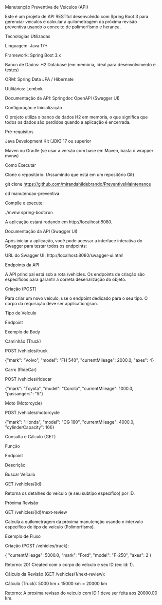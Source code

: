 Manutenção Preventiva de Veículos (API)

Este é um projeto de API RESTful desenvolvido com Spring Boot 3 para gerenciar veículos e calcular a quilometragem da próxima revisão preventiva usando o conceito de polimorfismo e herança.

Tecnologias Utilizadas

Linguagem: Java 17+

Framework: Spring Boot 3.x

Banco de Dados: H2 Database (em memória, ideal para desenvolvimento e testes)

ORM: Spring Data JPA / Hibernate

Utilitários: Lombok

Documentação da API: Springdoc OpenAPI (Swagger UI)

Configuração e Inicialização

O projeto utiliza o banco de dados H2 em memória, o que significa que todos os dados são perdidos quando a aplicação é encerrada.

Pré-requisitos

Java Development Kit (JDK) 17 ou superior

Maven ou Gradle (se usar a versão com base em Maven, basta o wrapper mvnw)

Como Executar

Clone o repositório: (Assumindo que está em um repositório Git)

git clone <https://github.com/mirandahildebrando/PreventiveMaintenance>

cd manutencao-preventiva


Compile e execute:

./mvnw spring-boot:run


A aplicação estará rodando em http://localhost:8080.

Documentação da API (Swagger UI)

Após iniciar a aplicação, você pode acessar a interface interativa do Swagger para testar todos os endpoints:

URL do Swagger UI: http://localhost:8080/swagger-ui.html

Endpoints da API

A API principal está sob a rota /vehicles. Os endpoints de criação são específicos para garantir a correta deserialização do objeto.

Criação (POST)

Para criar um novo veículo, use o endpoint dedicado para o seu tipo. O corpo da requisição deve ser application/json.

Tipo de Veículo

Endpoint

Exemplo de Body

Caminhão (Truck)

POST /vehicles/truck

{"mark": "Volvo", "model": "FH 540", "currentMileage": 2000.0, "axes": 4}

Carro (RideCar)

POST /vehicles/ridecar

{"mark": "Toyota", "model": "Corolla", "currentMileage": 1000.0, "passangers": "5"}

Moto (Motorcycle)

POST /vehicles/motorcycle

{"mark": "Honda", "model": "CG 160", "currentMileage": 4000.0, "cylinderCapacity": 160}

Consulta e Cálculo (GET)

Função

Endpoint

Descrição

Buscar Veículo

GET /vehicles/{id}

Retorna os detalhes do veículo (e seu subtipo específico) por ID.

Próxima Revisão

GET /vehicles/{id}/next-review

Calcula a quilometragem da próxima manutenção usando o intervalo específico do tipo de veículo (Polimorfismo).

Exemplo de Fluxo

Criação (POST /vehicles/truck):

{ "currentMileage": 5000.0, "mark": "Ford", "model": "F-250", "axes": 2 }


Retorno: 201 Created com o corpo do veículo e seu ID (ex: id: 1).

Cálculo da Revisão (GET /vehicles/1/next-review):

Cálculo (Truck): $5000\ \text{km} + 15000\ \text{km} = 20000\ \text{km}$

Retorno: A proxima revisao do veiculo com ID 1 deve ser feita aos 20000.00 km.